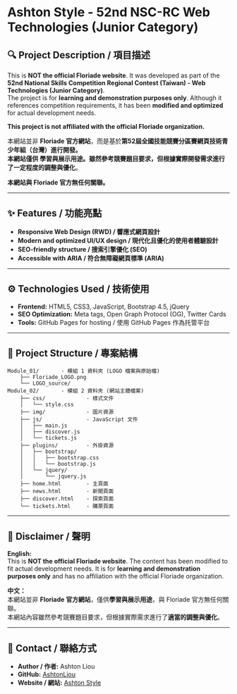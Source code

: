# Ashton Style - 52nd NSC-RC Web Technologies (Junior Category)  

## 🔍 Project Description / 項目描述  
This is **NOT the official Floriade website**. It was developed as part of the **52nd National Skills Competition Regional Contest (Taiwan) - Web Technologies (Junior Category)**.  
The project is for **learning and demonstration purposes only**. Although it references competition requirements, it has been **modified and optimized** for actual development needs.  

**This project is not affiliated with the official Floriade organization.**

本網站並非 **Floriade 官方網站**，而是基於**第52屆全國技能競賽分區賽網頁技術青少年組（台灣）**進行開發。  
本網站僅供 **學習與展示用途**。雖然參考競賽題目要求，但根據實際開發需求進行了**一定程度的調整與優化**。  

**本網站與 Floriade 官方無任何關聯。**

---

## ✨ Features / 功能亮點  
- **Responsive Web Design (RWD) / 響應式網頁設計**  
- **Modern and optimized UI/UX design / 現代化且優化的使用者體驗設計**  
- **SEO-friendly structure / 搜索引擎優化 (SEO)**  
- **Accessible with ARIA / 符合無障礙網頁標準 (ARIA)**  

---

## ⚙️ Technologies Used / 技術使用  
- **Frontend:** HTML5, CSS3, JavaScript, Bootstrap 4.5, jQuery  
- **SEO Optimization:** Meta tags, Open Graph Protocol (OG), Twitter Cards  
- **Tools:** GitHub Pages for hosting / 使用 GitHub Pages 作為托管平台  

---

## 📂 Project Structure / 專案結構  

```
Module_01/       - 模組 1 資料夾 (LOGO 檔案與原始檔)
    ├── Floriade_LOGO.png
    └── LOGO_source/
Module_02/       - 模組 2 資料夾 (網站主體檔案)
    ├── css/             - 樣式文件
    │   └── style.css
    ├── img/             - 圖片資源
    ├── js/              - JavaScript 文件
    │   ├── main.js
    │   ├── discover.js
    │   └── tickets.js
    ├── plugins/         - 外掛資源
    │   ├── bootstrap/
    │   │   ├── bootstrap.css
    │   │   └── bootstrap.js
    │   └── jquery/
    │       └── jquery.js
    ├── home.html        - 主頁面
    ├── news.html        - 新聞頁面
    ├── discover.html    - 探索頁面
    └── tickets.html     - 購票頁面
```

---

## 📢 Disclaimer / 聲明  
**English:**  
This is **NOT the official Floriade website**. The content has been modified to fit actual development needs. It is for **learning and demonstration purposes only** and has no affiliation with the official Floriade organization.  

**中文：**  
本網站並非 **Floriade 官方網站**，僅供**學習與展示用途**，與 Floriade 官方無任何關聯。  
本網站內容雖然參考競賽題目要求，但根據實際需求進行了**適當的調整與優化**。  

---

## 📧 Contact / 聯絡方式  
- **Author / 作者:** Ashton Liou  
- **GitHub:** [AshtonLiou](https://github.com/AshtonLiou)  
- **Website / 網站:** [Ashton Style](https://ashtonliou.github.io/)  